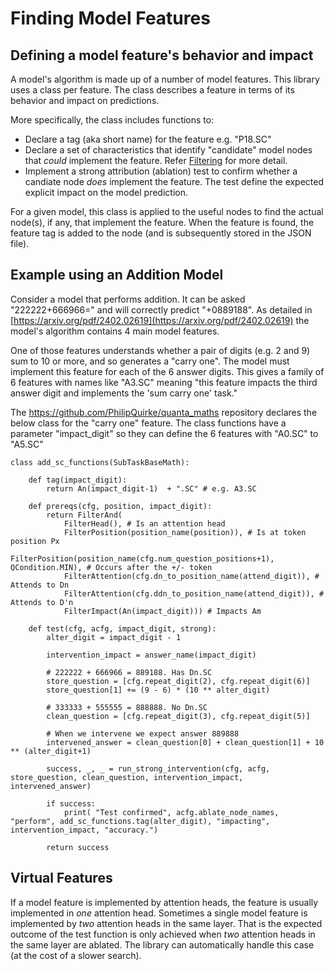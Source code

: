 # Finding Model Features

## Defining a model feature's behavior and impact  
A model's algorithm is made up of a number of model features.
This library uses a class per feature. The class describes a feature in terms of its behavior and impact on predictions.

More specifically, the class includes functions to:
- Declare a tag (aka short name) for the feature e.g. "P18.SC"
- Declare a set of characteristics that identify "candidate" model nodes that _could_ implement the feature. Refer [Filtering](./filter.md) for more detail.
- Implement a strong attribution (ablation) test to confirm whether a candiate node _does_ implement the feature. The test define the expected explicit impact on the model prediction.    

For a given model, this class is applied to the useful nodes to find the actual node(s), if any, that implement the feature.
When the feature is found, the feature tag is added to the node (and is subsequently stored in the JSON file).  

## Example using an Addition Model
Consider a model that performs addition. It can be asked "222222+666966=" and will correctly predict "+0889188".
As detailed in [https://arxiv.org/pdf/2402.02619](https://arxiv.org/pdf/2402.02619) the model's algorithm contains 4 main model features. 

One of those features understands whether a pair of digits (e.g. 2 and 9) sum to 10 or more, and so generates a "carry one".
The model must implement this feature for each of the 6 answer digits. This gives a family of 6 features with names like "A3.SC" 
meaning "this feature impacts the third answer digit and implements the 'sum carry one' task."  

The https://github.com/PhilipQuirke/quanta_maths repository declares the below class for the "carry one" feature.
The class functions have a parameter "impact_digit" so they can define the 6 features with "A0.SC" to "A5.SC" 
```
class add_sc_functions(SubTaskBaseMath):
    
    def tag(impact_digit):
        return An(impact_digit-1)  + ".SC" # e.g. A3.SC

    def prereqs(cfg, position, impact_digit):
        return FilterAnd(
            FilterHead(), # Is an attention head
            FilterPosition(position_name(position)), # Is at token position Px
            FilterPosition(position_name(cfg.num_question_positions+1), QCondition.MIN), # Occurs after the +/- token
            FilterAttention(cfg.dn_to_position_name(attend_digit)), # Attends to Dn
            FilterAttention(cfg.ddn_to_position_name(attend_digit)), # Attends to D'n
            FilterImpact(An(impact_digit))) # Impacts Am
            
    def test(cfg, acfg, impact_digit, strong):
        alter_digit = impact_digit - 1

        intervention_impact = answer_name(impact_digit)

        # 222222 + 666966 = 889188. Has Dn.SC
        store_question = [cfg.repeat_digit(2), cfg.repeat_digit(6)]
        store_question[1] += (9 - 6) * (10 ** alter_digit)

        # 333333 + 555555 = 888888. No Dn.SC
        clean_question = [cfg.repeat_digit(3), cfg.repeat_digit(5)]

        # When we intervene we expect answer 889888
        intervened_answer = clean_question[0] + clean_question[1] + 10 ** (alter_digit+1)

        success, _, _ = run_strong_intervention(cfg, acfg, store_question, clean_question, intervention_impact, intervened_answer)

        if success:
            print( "Test confirmed", acfg.ablate_node_names, "perform", add_sc_functions.tag(alter_digit), "impacting", intervention_impact, "accuracy.")

        return success
```

## Virtual Features  
If a model feature is implemented by attention heads, the feature is usually implemented in _one_ attention head.
Sometimes a single model feature is implemented by _two_ attention heads in the same layer.
That is the expected outcome of the test function is only achieved when  _two_ attention heads in the same layer are ablated.
The library can automatically handle this case (at the cost of a slower search).
